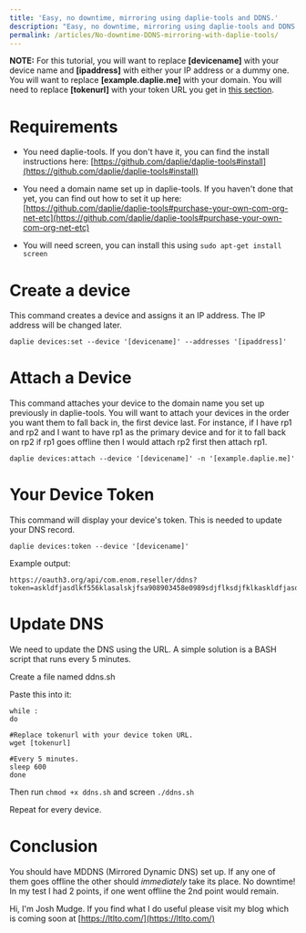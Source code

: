```yaml
---
title: 'Easy, no downtime, mirroring using daplie-tools and DDNS.'
description: "Easy, no downtime, mirroring using daplie-tools and DDNS."
permalink: /articles/No-downtime-DDNS-mirroring-with-daplie-tools/
---
```


**NOTE:** For this tutorial, you will want to replace **[devicename]** with your device name and **[ipaddress]** with either your IP address or a dummy one. You will want to replace **[example.daplie.me]** with your domain. You will need to replace **[tokenurl]** with your token URL you get in [this section](#your-device-token).

# Requirements

* You need daplie-tools. If you don't have it, you can find the install instructions here: [https://github.com/daplie/daplie-tools#install](https://github.com/daplie/daplie-tools#install)

* You need a domain name set up in daplie-tools. If you haven't done that yet, you can find out how to set it up here: [https://github.com/daplie/daplie-tools#purchase-your-own-com-org-net-etc](https://github.com/daplie/daplie-tools#purchase-your-own-com-org-net-etc)

* You will need screen, you can install this using `sudo apt-get install screen`

# Create a device

This command creates a device and assigns it an IP address. The IP address will be changed later.

```
daplie devices:set --device '[devicename]' --addresses '[ipaddress]'
```

# Attach a Device

This command attaches your device to the domain name you set up previously in daplie-tools. You will want to attach your devices in the order you want them to fall back in, the first device last. For instance, if I have rp1 and rp2 and I want to have rp1 as the primary device and for it to fall back on rp2 if rp1 goes offline then I would attach rp2 first then attach rp1.

```
daplie devices:attach --device '[devicename]' -n '[example.daplie.me]'
```

# Your Device Token

This command will display your device's token. This is needed to update your DNS record.

```
daplie devices:token --device '[devicename]'
```

Example output:

```
https://oauth3.org/api/com.enom.reseller/ddns?token=askldfjasdlkf556klasalskjfsa908903458e0989sdjflksdjfklkaskldfjasdlkf556klasalskjfsa908903458e0989sdjflksdjfklkaskldfjasd
```

# Update DNS

We need to update the DNS using the URL. A simple solution is a BASH script that runs every 5 minutes.

Create a file named ddns.sh

Paste this into it:

```
while :
do

#Replace tokenurl with your device token URL.
wget [tokenurl]

#Every 5 minutes.
sleep 600
done
```

Then run `chmod +x ddns.sh` and screen `./ddns.sh`

Repeat for every device.

# Conclusion

You should have MDDNS (Mirrored Dynamic DNS) set up. If any one of them goes offline the other should *immediately* take its place. No downtime! In my test I had 2 points, if one went offline the 2nd point would remain.

Hi, I'm Josh Mudge. If you find what I do useful please visit my blog which is coming soon at [https://ltlto.com/](https://ltlto.com/)
